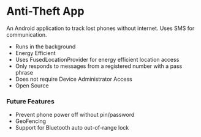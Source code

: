 # Anti-Theft App
An Android application to track lost phones without internet. Uses SMS for communication. 

* Runs in the background
* Energy Efficient
* Uses FusedLocationProvider for energy efficient location access
* Only responds to messages from a registered number with a pass phrase
* Does not require Device Administrator Access
* Open Source

### Future Features

* Prevent phone power off without pin/password
* GeoFencing
* Support for Bluetooth auto out-of-range lock
